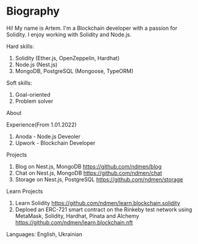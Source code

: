 # Biography

Hi!
My name is Artem.
I'm a Blockchain developer with a passion for Solidity. I enjoy working with Solidity and Node.js. 

Hard skills:
1. Solidity (Ether.js, OpenZeppelin, Hardhat)
2. Node.js (Nest.js)
3. MongoDB, PostgreSQL (Mongoose, TypeORM)

Soft skills:
1. Goal-oriented
2. Problem solver

About

Experience(From 1.01.2022)
1. Anoda - Node.js Deveoler
2. Upwork - Blockchain Developer

Projects
1. Blog on Nest.js, MongoDB https://github.com/ndmen/blog
2. Chat on Nest.js, MongoDB https://github.com/ndmen/chat
3. Storage on Nest.js, PostgreSQL https://github.com/ndmen/storage

Learn Projects
1. Learn Solidity https://github.com/ndmen/learn.blockchain.solidity
2. Deploed an ERC-721 smart contract on the Rinkeby test network using MetaMask, Solidity, Hardhat, Pinata and Alchemy https://github.com/ndmen/learn.blockchain.nft



Languages: English, Ukrainian

